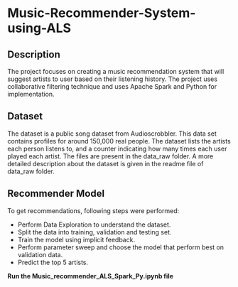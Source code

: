 # Music-Recommender-System-using-ALS

## Description
The project focuses on creating a music recommendation system that will suggest artists to user based on their listening history. The project uses collaborative filtering technique and uses Apache Spark and Python for implementation.

## Dataset
The dataset is a public song dataset from Audioscrobbler. This data set contains profiles for around 150,000 real people. The dataset lists the artists each person listens to, and a counter indicating how many times each user played each artist.
The files are present in the data_raw folder. A more detailed description about the dataset is given in the readme file of data_raw folder.

## Recommender Model
To get recommendations, following steps were performed:

* Perform Data Exploration to understand the dataset.
* Split the data into training, validation and testing set.
* Train the model using implicit feedback.
* Perform parameter sweep and choose the model that perform best on validation data.
* Predict the top 5 artists.


<b> Run the Music_recommender_ALS_Spark_Py.ipynb file 


